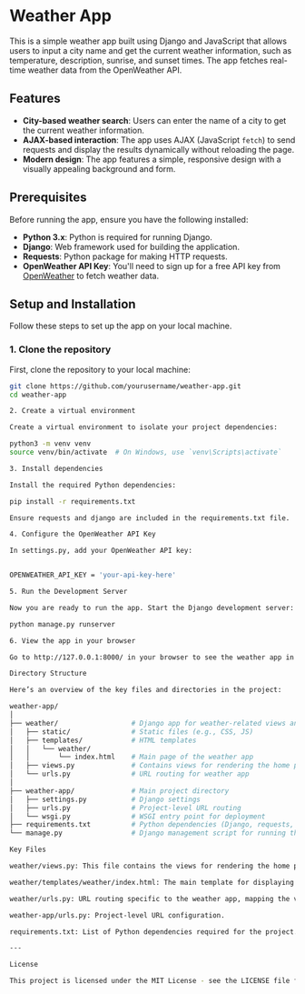 
# Weather App

This is a simple weather app built using Django and JavaScript that allows users to input a city name and get the current weather information, such as temperature, description, sunrise, and sunset times. The app fetches real-time weather data from the OpenWeather API.

## Features

- **City-based weather search**: Users can enter the name of a city to get the current weather information.
- **AJAX-based interaction**: The app uses AJAX (JavaScript `fetch`) to send requests and display the results dynamically without reloading the page.
- **Modern design**: The app features a simple, responsive design with a visually appealing background and form.

## Prerequisites

Before running the app, ensure you have the following installed:

- **Python 3.x**: Python is required for running Django.
- **Django**: Web framework used for building the application.
- **Requests**: Python package for making HTTP requests.
- **OpenWeather API Key**: You'll need to sign up for a free API key from [OpenWeather](https://openweathermap.org/) to fetch weather data.

## Setup and Installation

Follow these steps to set up the app on your local machine.

### 1. Clone the repository

First, clone the repository to your local machine:

```bash
git clone https://github.com/yourusername/weather-app.git
cd weather-app

2. Create a virtual environment

Create a virtual environment to isolate your project dependencies:

python3 -m venv venv
source venv/bin/activate  # On Windows, use `venv\Scripts\activate`

3. Install dependencies

Install the required Python dependencies:

pip install -r requirements.txt

Ensure requests and django are included in the requirements.txt file.

4. Configure the OpenWeather API Key

In settings.py, add your OpenWeather API key:


OPENWEATHER_API_KEY = 'your-api-key-here'

5. Run the Development Server

Now you are ready to run the app. Start the Django development server:

python manage.py runserver

6. View the app in your browser

Go to http://127.0.0.1:8000/ in your browser to see the weather app in action.

Directory Structure

Here’s an overview of the key files and directories in the project:

weather-app/
│
├── weather/                  # Django app for weather-related views and templates
│   ├── static/               # Static files (e.g., CSS, JS)
│   ├── templates/            # HTML templates
│   │   └── weather/
│   │       └── index.html    # Main page of the weather app
│   ├── views.py              # Contains views for rendering the home page and fetching weather data
│   └── urls.py               # URL routing for weather app
│
├── weather-app/              # Main project directory
│   ├── settings.py           # Django settings
│   ├── urls.py               # Project-level URL routing
│   └── wsgi.py               # WSGI entry point for deployment
├── requirements.txt          # Python dependencies (Django, requests, etc.)
└── manage.py                 # Django management script for running the app

Key Files

weather/views.py: This file contains the views for rendering the home page and handling requests to fetch weather data from the OpenWeather API.

weather/templates/weather/index.html: The main template for displaying the weather form and results.

weather/urls.py: URL routing specific to the weather app, mapping the views to their respective URLs.

weather-app/urls.py: Project-level URL configuration.

requirements.txt: List of Python dependencies required for the project.

---

License

This project is licensed under the MIT License - see the LICENSE file for details.



